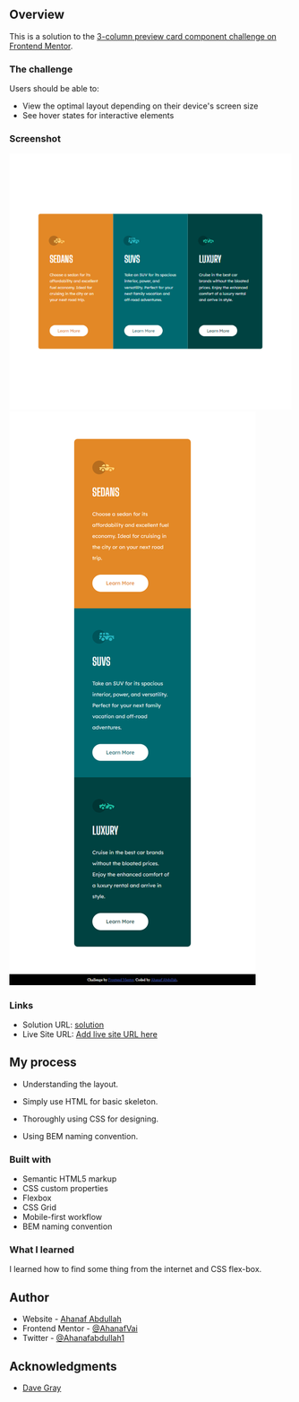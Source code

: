 ## Overview

This is a solution to the [3-column preview card component challenge on Frontend Mentor](https://www.frontendmentor.io/challenges/3column-preview-card-component-pH92eAR2-).

### The challenge

Users should be able to:

- View the optimal layout depending on their device's screen size
- See hover states for interactive elements

### Screenshot

![Desktop](./screenshots/FM%203columns%201.PNG)
![Mobile](./screenshots/FM%203columns%20Mobile.png)

### Links

- Solution URL: [solution](https://github.com/AhanafVai/FM_3-column-preview-card-component)
- Live Site URL: [Add live site URL here](https://ahanafvai.github.io/FM_3-column-preview-card-component/)

## My process

- Understanding the layout.

- Simply use HTML for basic skeleton.

- Thoroughly using CSS for designing.

- Using BEM naming convention.

### Built with

- Semantic HTML5 markup
- CSS custom properties
- Flexbox
- CSS Grid
- Mobile-first workflow
- BEM naming convention

### What I learned

I learned how to find some thing from the internet and CSS flex-box.

## Author

- Website - [Ahanaf Abdullah](https://github.com/AhanafVai)
- Frontend Mentor - [@AhanafVai](https://www.frontendmentor.io/profile/AhanafVai)
- Twitter - [@Ahanafabdullah1](https://twitter.com/Ahanafabdullah1)

## Acknowledgments

- [Dave Gray](https://www.youtube.com/c/DaveGrayTeachesCode)
